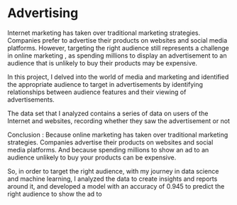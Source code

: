 # Advertising

Internet marketing has taken over traditional marketing strategies. Companies prefer to advertise their products on websites and social media platforms. However, targeting the right audience still represents a challenge in online marketing , as spending millions to display an advertisement to an audience that is unlikely to buy their products may be expensive.

In this project, I delved into the world of media and marketing and identified the appropriate audience to target in advertisements by identifying relationships between audience features and their viewing of advertisements.

The data set that I analyzed contains a series of data on users of the Internet and websites, recording whether they saw the advertisement or not

Conclusion : Because online marketing has taken over traditional marketing strategies. Companies advertise their products on websites and social media platforms. And because spending millions to show an ad to an audience unlikely to buy your products can be expensive.

So, in order to target the right audience, with my journey in data science and machine learning, I analyzed the data to create insights and reports around it, and developed a model with an accuracy of 0.945 to predict the right audience to show the ad to
